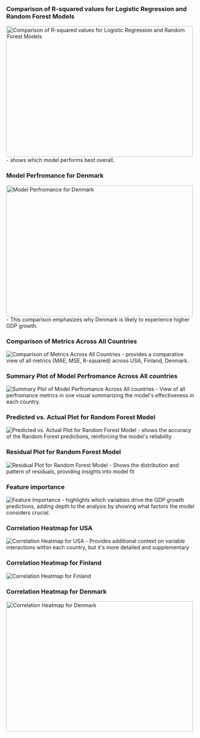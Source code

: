 ### Comparison of R-squared values for Logistic Regression and Random Forest Models
<img src= "https://github.com/rosaaestrada/Predicting-2025-GDP/blob/main/Results/Images/Comparison%20of%20R-squared%20for%20LR%20RF.png?raw=true" alt= "Comparison of R-squared values for Logistic Regression and Random Forest Models" width= "500" height= "350"> 
- shows which model performs best overall. 

### Model Perfromance for Denmark
<img src= "https://github.com/rosaaestrada/Predicting-2025-GDP/blob/main/Results/Images/Model%20performance%20for%20denmark.png?raw=true" alt= "Model Perfromance for Denmark" width= "500" height="350">
- This comparison emphasizes why Denmark is likely to experience higher GDP growth.


### Comparison of Metrics Across All Countries
<img src= "https://github.com/rosaaestrada/Predicting-2025-GDP/blob/main/Results/Images/Comparison%20of%20metrics%20across%20all%20countries.png?raw=true" alt= "Comparison of Metrics Across All Countries" width= "" height="">
- provides a comparative view of all metrics (MAE, MSE, R-squared) across USA, Finland, Denmark. 

### Summary Plot of Model Perfromance Across All countries
<img src= "https://github.com/rosaaestrada/Predicting-2025-GDP/blob/main/Results/Images/Summary%20plot%20of%20model%20perfromance.png?raw=true" alt= "Summary Plot of Model Perfromance Across All countries" width= "" height="">
- View of all perfromance metrics in one visual summarizing the model's effectiveness in each country.

### Predicted vs. Actual Plot for Random Forest Model
<img src= "https://github.com/rosaaestrada/Predicting-2025-GDP/blob/main/Results/Images/Predicted%20vs%20actual.png?raw=true" alt= "Predicted vs. Actual Plot for Random Forest Model" width= "" height="">
- shows the accuracy of the Random Forest predictions, reinforcing the model's reliability 

### Residual Plot for Random Forest Model
<img src= "https://github.com/rosaaestrada/Predicting-2025-GDP/blob/main/Results/Images/Residual%20plot.png?raw=true" alt= "Residual Plot for Random Forest Model" width= "" height="">
- Shows the distribution and pattern of residuals, providing insights into model fit



### Feature importance
<img src= "https://github.com/rosaaestrada/Predicting-2025-GDP/blob/main/Results/Images/Feature%20importance.png?raw=true" alt= "Feature Importance" width= "" height="">
- highlights which variables drive the GDP growth predictions, adding depth to the analysis by showing what factors the model considers crucial. 

### Correlation Heatmap for USA
<img src= "https://github.com/rosaaestrada/Predicting-2025-GDP/blob/main/Results/Images/Corr%20usa.png?raw=true" alt= "Correlation Heatmap for USA" width= "" height="">
- Provides additional context on variable interactions within each country, but it's more detailed and supplementary

### Correlation Heatmap for Finland
<img src= "https://github.com/rosaaestrada/Predicting-2025-GDP/blob/main/Results/Images/Corr%20finland.png?raw=true" alt= "Correlation Heatmap for Finland" width= "" height="">


### Correlation Heatmap for Denmark
<img src= "https://github.com/rosaaestrada/Predicting-2025-GDP/blob/main/Results/Images/Corr%20denmark.png?raw=true" alt= "Correlation Heatmap for Denmark" width= "500" height="350">

&nbsp;






